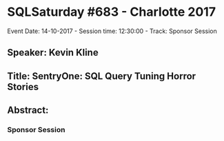 # SQLSaturday #683 - Charlotte 2017
Event Date: 14-10-2017 - Session time: 12:30:00 - Track: Sponsor Session
## Speaker: Kevin Kline
## Title: SentryOne:  SQL Query Tuning Horror Stories
## Abstract:
### Sponsor Session
